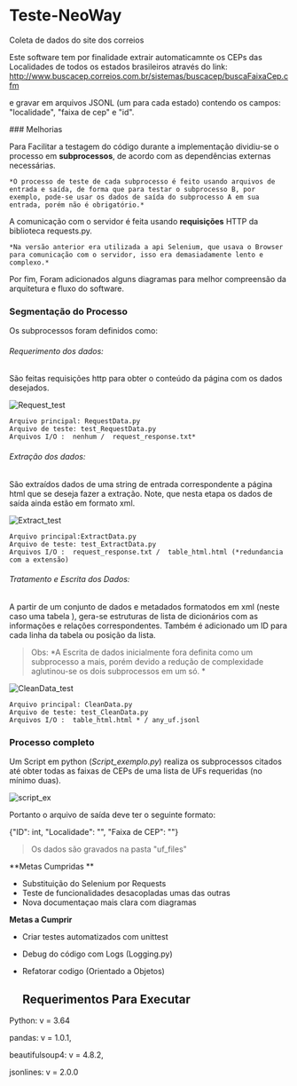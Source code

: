 
# Teste-NeoWay
Coleta de dados do site dos correios
<p>Este software tem por finalidade extrair automaticamnte os CEPs das Localidades de todos os estados brasileiros atrav&eacute;s do link: <a href="http://www.buscacep.correios.com.br/sistemas/buscacep/buscaFaixaCep.cfm">http://www.buscacep.correios.com.br/sistemas/buscacep/buscaFaixaCep.cfm </a></p>
<p>e gravar em arquivos JSONL (um para cada estado) contendo os campos: "localidade", "faixa de cep" e "id".</p>
### Melhorias

Para Facilitar a testagem do código durante a implementação dividiu-se o processo em **subprocessos**, de acordo com as dependências externas necessárias.

	*O processo de teste de cada subprocesso é feito usando arquivos de entrada e saída, de forma que para testar o subprocesso B, por exemplo, pode-se usar os dados de saída do subprocesso A em sua entrada, porém não é obrigatório.*

A comunicação com o servidor é feita usando **requisições** HTTP da biblioteca requests.py.

	*Na versão anterior era utilizada a api Selenium, que usava o Browser para comunicação com o servidor, isso era demasiadamente lento e complexo.*

Por fim, Foram adicionados alguns diagramas para melhor compreensão da arquitetura e fluxo do software.

### Segmentação do Processo
 Os subprocessos foram definidos como:
 
###### Requerimento dos dados: 

São feitas requisições http para obter o conteúdo da página com os dados desejados. 

![Request_test](https://user-images.githubusercontent.com/56703046/171811746-eec1936a-2f0b-4368-85bb-5c9107919d7f.jpg)

	Arquivo principal: RequestData.py
	Arquivo de teste: test_RequestData.py
	Arquivos I/O :  nenhum /  request_response.txt*

###### Extração dos dados: 

São extraídos dados de uma string de entrada correspondente a página html que se deseja fazer a extração. Note, que nesta etapa os dados de saída ainda estão em formato xml.

![Extract_test](https://user-images.githubusercontent.com/56703046/171811690-caa4d718-ee1d-4378-b343-161438afcf93.jpg)

	Arquivo principal:ExtractData.py
	Arquivo de teste: test_ExtractData.py
	Arquivos I/O :  request_response.txt /  table_html.html (*redundancia com a extensão)

 ###### Tratamento e Escrita dos Dados: 

A partir de um conjunto de dados e metadados formatodos em xml (neste caso uma tabela <tb>), gera-se estruturas de lista de dicionários com as informações e relações correspondentes. Também é adicionado um ID para cada linha da tabela ou posição da lista. 

> Obs: *A Escrita de dados inicialmente fora definita como um subprocesso a mais, porém devido a redução de complexidade aglutinou-se os dois subprocessos em um só. *

  ![CleanData_test](https://user-images.githubusercontent.com/56703046/171811370-6bcc4905-c2ea-48bd-8b1e-4719efcd6e1a.jpeg)
  
	Arquivo principal: CleanData.py 
	Arquivo de teste: test_CleanData.py
	Arquivos I/O :  table_html.html * / any_uf.jsonl  



### Processo completo
Um Script em python (*Script_exemplo.py*) realiza os subprocessos citados até obter todas as faixas de CEPs de uma lista de UFs requeridas (no mínimo duas). 
  
![script_ex](https://user-images.githubusercontent.com/56703046/171811826-b08cdd33-54bc-4340-903c-ceb88a470847.jpg)

Portanto o arquivo de saída deve ter o seguinte formato: 

{"ID": int, "Localidade": "", "Faixa de CEP": ""} 


> Os dados são gravados na pasta "uf_files"


**Metas Cumpridas **
- Substituição do Selenium por Requests 
- Teste de funcionalidades desacopladas umas das outras 
- Nova documentaçao mais clara com diagramas 

**Metas a Cumprir**
- Criar testes automatizados com unittest 
- Debug do código com Logs (Logging.py)
- Refatorar codigo  (Orientado a Objetos)
  
  <h2>Requerimentos Para Executar</h2>
<p>Python: v = 3.64</p>
<p>pandas: v = 1.0.1,</p>
<p>beautifulsoup4: v = 4.8.2,</p>
<div>jsonlines: v = 2.0.0</div>
